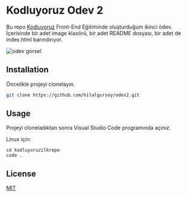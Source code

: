 # Kodluyoruz Odev 2
Bu repo [Kodluyoruz]("https://kodluyoruz.org") Front-End Eğitiminde oluşturduğum ikinci ödev. İçerisinde bir adet image klasörü, bir adet README dosyası, bir adet de index.html barındırıyor.

![odev gorsel](Images/img2.png)

## Installation
Öncelikle projeyi clonelayın.
```bash
git clone https://github.com/hilalgursoy/odev2.git
```

## Usage

Projeyi cloneladıktan sonra Visual Studio Code programında açınız.

Linux için:
```linux
cd kodluyoruzilkrepo 
code .
```

## License

[MIT](https://choosealicense.com/licenses/mit/)